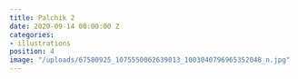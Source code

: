 ```yaml
---
title: Palchik 2
date: 2020-09-14 00:00:00 Z
categories:
- illustrations
position: 4
image: "/uploads/67580925_1075550062639013_1003040796965352048_n.jpg"
---
```


